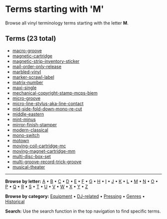 # Terms starting with 'M'

Browse all vinyl terminology terms starting with the letter **M**.

## Terms (23 total)

- [macro-groove](../terms/m/macro-groove.md)
- [magnetic-cartridge](../terms/m/magnetic-cartridge.md)
- [magnetic-strip-inventory-sticker](../terms/m/magnetic-strip-inventory-sticker.md)
- [mail-order-only-release](../terms/m/mail-order-only-release.md)
- [marbled-vinyl](../terms/m/marbled-vinyl.md)
- [marker-scrawl-label](../terms/m/marker-scrawl-label.md)
- [matrix-number](../terms/m/matrix-number.md)
- [maxi-single](../terms/m/maxi-single.md)
- [mechanical-copyright-stamp-mcps-biem](../terms/m/mechanical-copyright-stamp-mcps-biem.md)
- [micro-groove](../terms/m/micro-groove.md)
- [micro-line-stylus-aka-line-contact](../terms/m/micro-line-stylus-aka-line-contact.md)
- [mid-side-fold-down-mono-re-cut](../terms/m/mid-side-fold-down-mono-re-cut.md)
- [middle-eastern](../terms/m/middle-eastern.md)
- [mint-minus](../terms/m/mint-minus.md)
- [mirror-finish-stamper](../terms/m/mirror-finish-stamper.md)
- [modern-classical](../terms/m/modern-classical.md)
- [mono-switch](../terms/m/mono-switch.md)
- [motown](../terms/m/motown.md)
- [moving-coil-cartridge-mc](../terms/m/moving-coil-cartridge-mc.md)
- [moving-magnet-cartridge-mm](../terms/m/moving-magnet-cartridge-mm.md)
- [multi-disc-box-set](../terms/m/multi-disc-box-set.md)
- [multi-groove-record-trick-groove](../terms/m/multi-groove-record-trick-groove.md)
- [musical-theater](../terms/m/musical-theater.md)


---

**Browse by letter:** [A](a.md) • [B](b.md) • [C](c.md) • [D](d.md) • [E](e.md) • [F](f.md) • [G](g.md) • [H](h.md) • [I](i.md) • [J](j.md) • [K](k.md) • [L](l.md) • [M](m.md) • [N](n.md) • [O](o.md) • [P](p.md) • [Q](q.md) • [R](r.md) • [S](s.md) • [T](t.md) • [U](u.md) • [V](v.md) • [W](w.md) • [X](x.md) • [Y](y.md) • [Z](z.md)

**Browse by category:** [Equipment](../tags/equipment.md) • [DJ-related](../tags/dj-related.md) • [Pressing](../tags/pressing.md) • [Genres](../tags/genres.md) • [Historical](../tags/historical.md)

**Search:** Use the search function in the top navigation to find specific terms.
